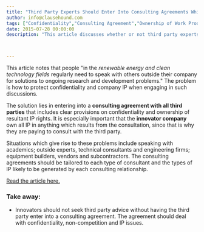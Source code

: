 ```yaml
---
title: "Third Party Experts Should Enter Into Consulting Agreements Which Include Robust Confidentiality and IP Transfer Provisions"
author: info@clausehound.com
tags: ["Confidentiality","Consulting Agreement","Ownership of Work Product","Ownership of Intellectual Property","Human Resources","info@clausehound.com"]
date: 2015-07-28 00:00:00
description: "This article discusses whether or not third party experts should enter into Consulting Ageeements."



---
```



This article notes that people "in the *renewable energy and clean technology fields* regularly need to speak with others outside their company for solutions to ongoing research and development problems." The problem is how to protect confidentiality and company IP when engaging in such discussions. 

The solution lies in entering into a **consulting agreement with all third parties** that includes clear provisions on confidentiality and ownership of resultant IP rights. It is especially important that the **innovator company** own all IP in anything which results from the consultation, since that is why they are paying to consult with the third party.

Situations which give rise to these problems include speaking with academics; outside experts, technical consultants and engineering firms; equipment builders, vendors and subcontractors. The consulting agreements should be tailored to each type of consultant and the types of IP likely to be generated by each consulting relationship.

[Read the article here.](http://biomassmagazine.com/articles/3622/ip-pitfalls-in-talking-with-others)

### Take away:
- Innovators should not seek third party advice without having the third party enter into a consulting agreement. The agreement should deal with confidentiality, non-competition and IP issues.
